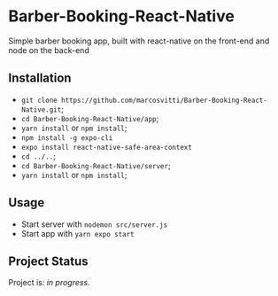 # Barber-Booking-React-Native
Simple barber booking app, built with react-native on the front-end and node on the back-end

## Installation
- `git clone https://github.com/marcosvitti/Barber-Booking-React-Native.git`;
- `cd Barber-Booking-React-Native/app`;
- `yarn install` or `npm install`;
- `npm install -g expo-cli`
- `expo install react-native-safe-area-context`
- `cd ../..`;
- `cd Barber-Booking-React-Native/server`;
- `yarn install` or `npm install`;

## Usage
- Start server with
`nodemon src/server.js`
- Start app with
`yarn expo start`

## Project Status
Project is: _in progress_.
